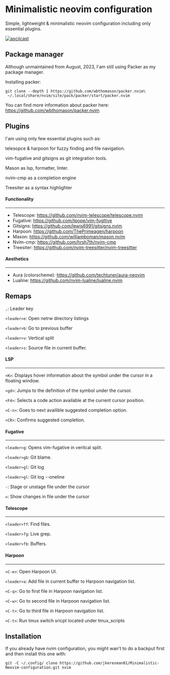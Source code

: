 # Minimalistic neovim configuration #
Simple, lightweight & minimalistic neovim configuration including only essential plugins.

[![asciicast](https://asciinema.org/a/659647.svg)](https://asciinema.org/a/659647)

## Package manager ##
Although unmaintained from August, 2023, I'am still using Packer as my package manager.

Installing packer:
```
git clone --depth 1 https://github.com/wbthomason/packer.nvim\
 ~/.local/share/nvim/site/pack/packer/start/packer.nvim
```
You can find more information about packer here:
https://github.com/wbthomason/packer.nvim

## Plugins ##
I'am using only few essential plugins such as:

telesopce & harpoon for fuzzy finding and file navigation.

vim-fugative and gitsigns as git integration tools.

Mason as lsp, formatter, linter.

nvim-cmp as a completion engine

Treesiter as a syntax highlighter

#### Functionality #####
***
* Telescope: https://github.com/nvim-telescope/telescope.nvim
* Fugative: https://github.com/tpope/vim-fugitive
* Gitsigns: https://github.com/lewis6991/gitsigns.nvim
* Harpoon: https://github.com/ThePrimeagen/harpoon
* Mason: https://github.com/williamboman/mason.nvim
* Nvim-cmp: https://github.com/hrsh7th/nvim-cmp
* Treesiter: https://github.com/nvim-treesitter/nvim-treesitter

#### Aesthetics #####
***
* Aura (colorscheme): https://github.com/techtuner/aura-neovim
* Lualine: https://github.com/nvim-lualine/lualine.nvim

## Remaps ##

`,`: Leader key

`<leader>e`: Open netrw directory listings

`<leader>b`: Go to previous buffer

`<leader>v`: Vertical split

`<leader>s`: Source file in current buffer.


#### LSP #####
***

`<K>`: Displays hover information about the symbol under the cursor in a floating window.

`<gd>`: Jumps to the definition of the symbol under the cursor.

`<F4>`: Selects a code action available at the current cursor position.

`<C-n>`: Goes to next availible suggested completion option.

`<CR>`: Confirms suggested completion.


####  Fugative  ####
***

`<leader>g`: Opens vim-fugative in veritcal split.

`<leader>gb`: Git blame.

`<leader>gl`: Git log

`<leader>gl`: Git log --oneline

`-`: Stage or unstage file under the cursor

`=`: Show changes in file under the cursor

#### Telescope ####
***

`<leader>ff`: Find files.

`<leader>fg`: Live grep.

`<leader>fb`: Buffers.

#### Harpoon  ####
***

`<C-e>`: Open Harpoon UI.

`<leader>a`: Add file in current buffer to Harpoon navigation list.

`<C-q>`: Go to first file in Harpoon navigation list.

`<C-w>`: Go to second file in Harpoon navigation list.

`<C-t>`: Go to third file in Harpoon navigation list.

`<C-t>`: Run tmux switch sricpt located under tmux_scripts


## Installation ##
If you already have nvim configuration, you might wan't to do a backput first and then install this one with:
```
git -C ~/.config/ clone https://github.com/jkeresman01/Minimalistic-Neovim-configuration.git nvim
```
